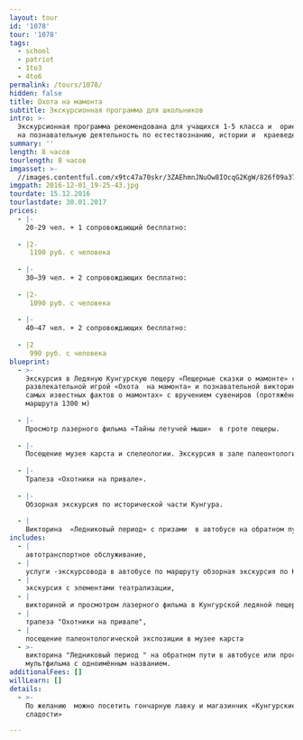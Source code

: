 ```yaml
---
layout: tour
id: '1078'
tour: '1078'
tags:
  - school
  - patriot
  - 1to3
  - 4to6
permalink: /tours/1078/
hidden: false
title: Охота на мамонта
subtitle: Экскурсионная программа для школьников
intro: >-
  Экскурсионная программа рекомендована для учащихся 1-5 класса и  ориентирована
  на познавательную деятельность по естествознанию, истории и  краеведению.
summary: ''
length: 8 часов
tourlength: 8 часов
imgasset: >-
  //images.contentful.com/x9tc47a70skr/3ZAEhmnJNuOw8IOcqG2KgW/826f09a37f453cd112495b85d157f882/2016-12-01_19-25-43.jpg
imgpath: 2016-12-01_19-25-43.jpg
tourdate: 15.12.2016
tourlastdate: 30.01.2017
prices:
  - |-
    20-29 чел. + 1 сопровождающий бесплатно:
     
  - |2-
     1190 руб. с человека
     
  - |-
    30–39 чел. + 2 сопровождающих бесплатно:
     
  - |2-
     1090 руб. с человека
     
  - |-
    40–47 чел. + 2 сопровождающих бесплатно:
     
  - |2
     990 руб. с человека
blueprint:
  - >-
    Экскурсия в Ледяную Кунгурскую пещеру «Пещерные сказки о мамонте» с
    развлекательной игрой «Охота  на мамонта» и познавательной викториной « 10
    самых известных фактов о мамонтах» с вручением сувениров (протяжённость
    маршрута 1300 м)
     
  - |-
    Просмотр лазерного фильма «Тайны летучей мыши»  в гроте пещеры.
     
  - |-
    Посещение музея карста и спелеологии. Экскурсия в зале палеонтологии.
     
  - |-
    Трапеза «Охотники на привале».
     
  - |-
    Обзорная экскурсия по исторической части Кунгура.
     
  - |
    Викторина  «Ледниковый период» с призами  в автобусе на обратном пути.
includes:
  - |
    автотранспортное обслуживание, 
  - |
    услуги -экскурсовода в автобусе по маршруту обзорная экскурсия по Кунгуру, 
  - |
    экскурсия с элементами театрализации, 
  - |
    викториной и просмотром лазерного фильма в Кунгурской ледяной пещере, 
  - |
    трапеза "Охотники на привале", 
  - |
    посещение палеонтологической экспозиции в музее карста
  - >-
    викторина "Ледниковый период " на обратном пути в автобусе или просмотр
    мультфильма с одноимённым названием.
additionalFees: []
willLearn: []
details:
  - >-
    По желанию  можно посетить гончарную лавку и магазинчик «Кунгурские
    сладости»

---
```

